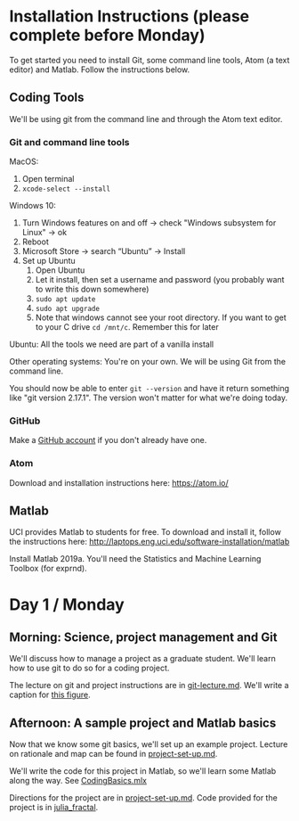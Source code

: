 # Installation Instructions (please complete before Monday)

To get started you need to install Git, some command line tools, Atom (a text editor) and Matlab. Follow the instructions below.

## Coding Tools

We'll be using git from the command line and through the Atom text editor.

### Git and command line tools

MacOS:
1. Open terminal
1. `xcode-select --install`

Windows 10:
1. Turn Windows features on and off -> check "Windows subsystem for Linux" -> ok
1. Reboot
1. Microsoft Store -> search “Ubuntu” -> Install
1. Set up Ubuntu
    1. Open Ubuntu
    1. Let it install, then set a username and password (you probably want to write this down somewhere)
    1. `sudo apt update`
    1. `sudo apt upgrade`
    1. Note that windows cannot see your root directory. If you want to get to your C drive `cd /mnt/c`. Remember this for later

Ubuntu: All the tools we need are part of a vanilla install

Other operating systems: You're on your own. We will be using Git from the command line.

You should now be able to enter `git --version` and have it return something like "git version 2.17.1". The version won't matter for what we're doing today.

### GitHub

Make a [GitHub account](https://github.com/join) if you don't already have one.

### Atom

Download and installation instructions here: https://atom.io/

## Matlab

UCI provides Matlab to students for free. To download and install it, follow the instructions here: http://laptops.eng.uci.edu/software-installation/matlab

Install Matlab 2019a. You'll need the Statistics and Machine Learning Toolbox (for exprnd).

# Day 1 / Monday

## Morning: Science, project management and Git

We'll discuss how to manage a project as a graduate student. We'll learn how to use git to do so for a coding project.

The lecture on git and project instructions are in [git-lecture.md](git_lecture/git-lecture.md). We'll write a caption for [this figure](figure_caption_exercise/figure2.md).

## Afternoon: A sample project and Matlab basics

Now that we know some git basics, we'll set up an example project. Lecture on rationale and map can be found in [project-set-up.md](project-set-up.md).

We'll write the code for this project in Matlab, so we'll learn some Matlab along the way. See [CodingBasics.mlx](CodingBasics.mlx)

Directions for the project are in [project-set-up.md](project-set-up.md). Code provided for the project is in [julia_fractal](julia_fractal).
